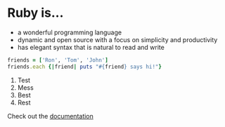 # Ruby is...

- a wonderful programming language
- dynamic and open source with a focus on simplicity and productivity
- has elegant syntax that is natural to read and write

```ruby
friends = ['Ron', 'Tom', 'John']
friends.each {|friend| puts "#{friend} says hi!"}
```

1. Test
2. Mess
3. Best
4. Rest

Check out the [documentation](https://ruby-doc.org/)

  
  
  
  
  